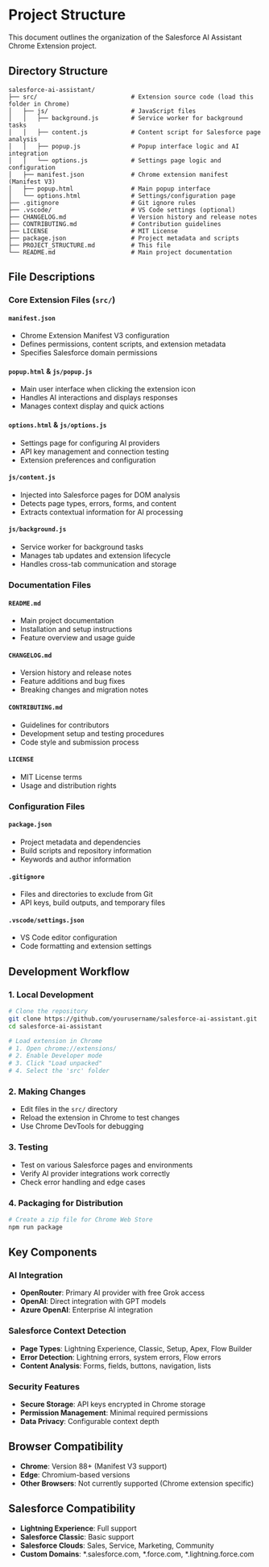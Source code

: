 # Project Structure

This document outlines the organization of the Salesforce AI Assistant Chrome Extension project.

## Directory Structure

```
salesforce-ai-assistant/
├── src/                          # Extension source code (load this folder in Chrome)
│   ├── js/                       # JavaScript files
│   │   ├── background.js         # Service worker for background tasks
│   │   ├── content.js            # Content script for Salesforce page analysis
│   │   ├── popup.js              # Popup interface logic and AI integration
│   │   └── options.js            # Settings page logic and configuration
│   ├── manifest.json             # Chrome extension manifest (Manifest V3)
│   ├── popup.html                # Main popup interface
│   └── options.html              # Settings/configuration page
├── .gitignore                    # Git ignore rules
├── .vscode/                      # VS Code settings (optional)
├── CHANGELOG.md                  # Version history and release notes
├── CONTRIBUTING.md               # Contribution guidelines
├── LICENSE                       # MIT License
├── package.json                  # Project metadata and scripts
├── PROJECT_STRUCTURE.md          # This file
└── README.md                     # Main project documentation
```

## File Descriptions

### Core Extension Files (`src/`)

#### `manifest.json`
- Chrome Extension Manifest V3 configuration
- Defines permissions, content scripts, and extension metadata
- Specifies Salesforce domain permissions

#### `popup.html` & `js/popup.js`
- Main user interface when clicking the extension icon
- Handles AI interactions and displays responses
- Manages context display and quick actions

#### `options.html` & `js/options.js`
- Settings page for configuring AI providers
- API key management and connection testing
- Extension preferences and configuration

#### `js/content.js`
- Injected into Salesforce pages for DOM analysis
- Detects page types, errors, forms, and content
- Extracts contextual information for AI processing

#### `js/background.js`
- Service worker for background tasks
- Manages tab updates and extension lifecycle
- Handles cross-tab communication and storage

### Documentation Files

#### `README.md`
- Main project documentation
- Installation and setup instructions
- Feature overview and usage guide

#### `CHANGELOG.md`
- Version history and release notes
- Feature additions and bug fixes
- Breaking changes and migration notes

#### `CONTRIBUTING.md`
- Guidelines for contributors
- Development setup and testing procedures
- Code style and submission process

#### `LICENSE`
- MIT License terms
- Usage and distribution rights

### Configuration Files

#### `package.json`
- Project metadata and dependencies
- Build scripts and repository information
- Keywords and author information

#### `.gitignore`
- Files and directories to exclude from Git
- API keys, build outputs, and temporary files

#### `.vscode/settings.json`
- VS Code editor configuration
- Code formatting and extension settings

## Development Workflow

### 1. Local Development
```bash
# Clone the repository
git clone https://github.com/yourusername/salesforce-ai-assistant.git
cd salesforce-ai-assistant

# Load extension in Chrome
# 1. Open chrome://extensions/
# 2. Enable Developer mode
# 3. Click "Load unpacked"
# 4. Select the 'src' folder
```

### 2. Making Changes
- Edit files in the `src/` directory
- Reload the extension in Chrome to test changes
- Use Chrome DevTools for debugging

### 3. Testing
- Test on various Salesforce pages and environments
- Verify AI provider integrations work correctly
- Check error handling and edge cases

### 4. Packaging for Distribution
```bash
# Create a zip file for Chrome Web Store
npm run package
```

## Key Components

### AI Integration
- **OpenRouter**: Primary AI provider with free Grok access
- **OpenAI**: Direct integration with GPT models
- **Azure OpenAI**: Enterprise AI integration

### Salesforce Context Detection
- **Page Types**: Lightning Experience, Classic, Setup, Apex, Flow Builder
- **Error Detection**: Lightning errors, system errors, Flow errors
- **Content Analysis**: Forms, fields, buttons, navigation, lists

### Security Features
- **Secure Storage**: API keys encrypted in Chrome storage
- **Permission Management**: Minimal required permissions
- **Data Privacy**: Configurable context depth

## Browser Compatibility

- **Chrome**: Version 88+ (Manifest V3 support)
- **Edge**: Chromium-based versions
- **Other Browsers**: Not currently supported (Chrome extension specific)

## Salesforce Compatibility

- **Lightning Experience**: Full support
- **Salesforce Classic**: Basic support
- **Salesforce Clouds**: Sales, Service, Marketing, Community
- **Custom Domains**: *.salesforce.com, *.force.com, *.lightning.force.com